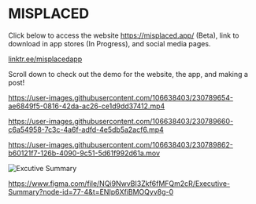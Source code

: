 # MISPLACED
Click below to access the website https://misplaced.app/ (Beta), link to download in app stores (In Progress), and social media pages.

[linktr.ee/misplacedapp](https://linktr.ee/misplacedapp)

Scroll down to check out the demo for the website, the app, and making a post!





https://user-images.githubusercontent.com/106638403/230789654-ae6849f5-0816-42da-ac26-ce1d9dd37412.mp4




https://user-images.githubusercontent.com/106638403/230789660-c6a54958-7c3c-4a6f-adfd-4e5db5a2acf6.mp4




https://user-images.githubusercontent.com/106638403/230789862-b60121f7-126b-4090-9c51-5d61f992d61a.mov




![Excutive Summary](https://user-images.githubusercontent.com/106638403/231019997-6073ed07-415f-42a3-a32b-9a4b2669e5a8.svg)

https://www.figma.com/file/NQi9NwvBI3Zkf6fMFQm2cR/Executive-Summary?node-id=77-4&t=ENIp6XfiBMOQyv8g-0
